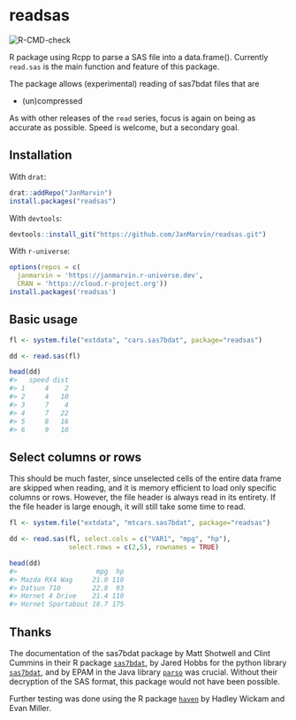 
# readsas

<!-- badges: start -->

![R-CMD-check](https://github.com/JanMarvin/readspss/workflows/R-CMD-check/badge.svg)
<!-- badges: end -->

R package using Rcpp to parse a SAS file into a data.frame(). Currently
`read.sas` is the main function and feature of this package.

The package allows (experimental) reading of sas7bdat files that are

- (un)compressed

As with other releases of the `read` series, focus is again on being as
accurate as possible. Speed is welcome, but a secondary goal.

## Installation

With `drat`:

```r
drat::addRepo("JanMarvin")
install.packages("readsas")
```

With `devtools`:

```r
devtools::install_git("https://github.com/JanMarvin/readsas.git")
```

With `r-universe`:
```r
options(repos = c(
  janmarvin = 'https://janmarvin.r-universe.dev',
  CRAN = 'https://cloud.r-project.org'))
install.packages('readsas')
```

## Basic usage

``` r
fl <- system.file("extdata", "cars.sas7bdat", package="readsas")

dd <- read.sas(fl)

head(dd)
#>   speed dist
#> 1     4    2
#> 2     4   10
#> 3     7    4
#> 4     7   22
#> 5     8   16
#> 6     9   10
```

## Select columns or rows

This should be much faster, since unselected cells of the entire data
frame are skipped when reading, and it is memory efficient to load only
specific columns or rows. However, the file header is always read in its
entirety. If the file header is large enough, it will still take some
time to read.

``` r
fl <- system.file("extdata", "mtcars.sas7bdat", package="readsas")

dd <- read.sas(fl, select.cols = c("VAR1", "mpg", "hp"),
               select.rows = c(2,5), rownames = TRUE)

head(dd)
#>                    mpg  hp
#> Mazda RX4 Wag     21.0 110
#> Datsun 710        22.8  93
#> Hornet 4 Drive    21.4 110
#> Hornet Sportabout 18.7 175
```

## Thanks

The documentation of the sas7bdat package by Matt Shotwell and Clint
Cummins in their R package
[`sas7bdat`](https://github.com/BioStatMatt/sas7bdat), by Jared Hobbs
for the python library
[`sas7bdat`](https://bitbucket.org/jaredhobbs/sas7bdat/src/master/), and
by EPAM in the Java library [`parso`](https://github.com/epam/parso) was
crucial. Without their decryption of the SAS format, this package would
not have been possible.

Further testing was done using the R package
[`haven`](https://github.com/tidyverse/haven) by Hadley Wickam and Evan
Miller.
